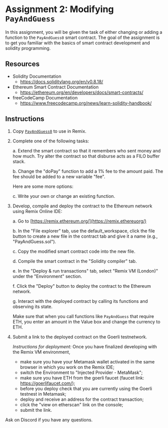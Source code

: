 # Assignment 2: Modifying `PayAndGuess` 

In this assignment, you will be given the task of either changing or adding a function to the `PayAndGuess0` smart contract. The goal of the assignment is to get you familiar with the basics of smart contract development and solidity programming.  

## Resources

- Solidity Documentation
	- https://docs.soliditylang.org/en/v0.8.18/
- Ethereum Smart Contract Documentation
	- https://ethereum.org/en/developers/docs/smart-contracts/
- freeCodeCamp Documentation
	- https://www.freecodecamp.org/news/learn-solidity-handbook/

## Instructions

1. Copy [`PayAndGuess0`](https://github.com/alexhkurz/SmartContracts/blob/main/Tutorial/PayAndGuess/PayAndGuess0.sol) to use in Remix. 
    
2. Complete one of the following tasks: 

    a. Extend the smart contract so that it remembers who sent money and how much. Try alter the contract so that disburse acts as a FILO buffer stack.

    b. Change the "doPay" function to add a 1% fee to the amount paid. The fee should be added to a new variable "fee".

	Here are some more options:
      
    c. Write your own or change an existing function.
      
3. Develop, compile and deploy the contract to the Ethereum network using Remix Online IDE:   

	a. Go to [https://remix.ethereum.org/](https://remix.ethereuorg/)  

	b. In the "File explorer" tab, use the default_workspace, click the file button to create a new file in the contract tab and give it a name (e.g., "PayAndGuess.sol").  

	c. Copy the modified smart contract code into the new file.  

	d. Compile the smart contract in the "Solidity compiler" tab.  

	e. In the "Deploy & run transactions" tab, select "Remix VM (London)" under the "Environment" section.  
	
	f. Click the "Deploy" button to deploy the contract to the Ethereum network.  

	g. Interact with the deployed contract by calling its functions and observing its state. 
	
	Make sure that when you call functions like `PayAndGuess` that require  ETH, you enter an amount in the Value box and change the currency to ETH.  

4. Submit a link to the deployed contract on the Goerli testnetwork. 

	*Instructions for deployment:* Once you have finalized developing with the Remix VM environment, 
	- make sure you have your Metamask wallet activated in the same browser in which you work on the Remix IDE;
	- switch the Environment to "Injected Provider - MetaMask"; 
	- make sure you have ETH from the goerli faucet (faucet link: https://goerlifaucet.com/);
	- before you deploy check that you are currently using the Goerli testnest in Metamask; 
	- deploy and receive an address for the contract transaction;
	- click the "view on etherscan" link on the console;
	- submit the link.

Ask on Discord if you have any questions.
